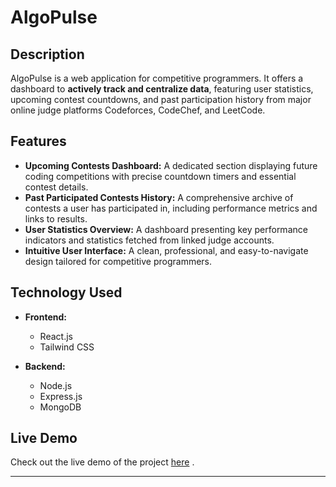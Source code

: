 # AlgoPulse

## Description
AlgoPulse is a web application for competitive programmers. It offers a dashboard to **actively track and centralize data**, featuring user statistics, upcoming contest countdowns, and past participation history from major online judge platforms Codeforces, CodeChef, and LeetCode.

## Features
- **Upcoming Contests Dashboard:** A dedicated section displaying future coding competitions with precise countdown timers and essential contest details.
- **Past Participated Contests History:** A comprehensive archive of contests a user has participated in, including performance metrics and links to results.
- **User Statistics Overview:** A dashboard presenting key performance indicators and statistics fetched from linked judge accounts.
- **Intuitive User Interface:** A clean, professional, and easy-to-navigate design tailored for competitive programmers.

## Technology Used
- **Frontend:**
  - React.js
  - Tailwind CSS

- **Backend:**
  - Node.js
  - Express.js 
  - MongoDB
  

## Live Demo
Check out the live demo of the project [here](https://algopulse-site.netlify.app/) .

---
